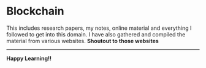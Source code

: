 # Blockchain
This includes research papers, my notes, online material and everything I followed to get into this domain.
I have also gathered and compiled the material from various websites. **Shoutout to those websites**

---

**Happy Learning!!**
